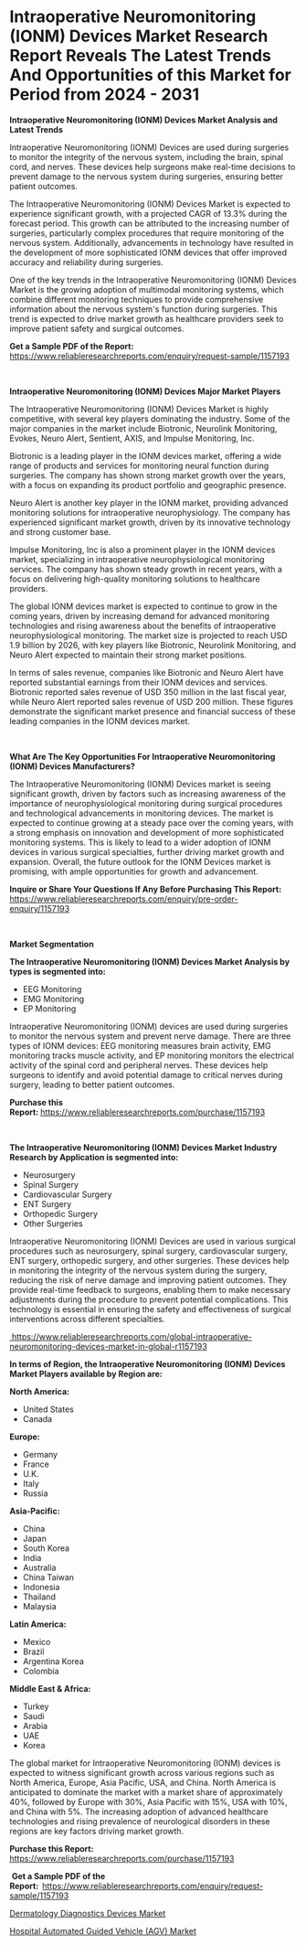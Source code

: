 <p><h1>Intraoperative Neuromonitoring (IONM) Devices Market Research Report Reveals The Latest Trends And Opportunities of this Market for Period from 2024 - 2031</h1></p><p><strong>Intraoperative Neuromonitoring (IONM) Devices Market Analysis and Latest Trends</strong></p>
<p><p>Intraoperative Neuromonitoring (IONM) Devices are used during surgeries to monitor the integrity of the nervous system, including the brain, spinal cord, and nerves. These devices help surgeons make real-time decisions to prevent damage to the nervous system during surgeries, ensuring better patient outcomes.</p><p>The Intraoperative Neuromonitoring (IONM) Devices Market is expected to experience significant growth, with a projected CAGR of 13.3% during the forecast period. This growth can be attributed to the increasing number of surgeries, particularly complex procedures that require monitoring of the nervous system. Additionally, advancements in technology have resulted in the development of more sophisticated IONM devices that offer improved accuracy and reliability during surgeries.</p><p>One of the key trends in the Intraoperative Neuromonitoring (IONM) Devices Market is the growing adoption of multimodal monitoring systems, which combine different monitoring techniques to provide comprehensive information about the nervous system's function during surgeries. This trend is expected to drive market growth as healthcare providers seek to improve patient safety and surgical outcomes.</p></p>
<p><strong>Get a Sample PDF of the Report:&nbsp;</strong> <a href="https://www.reliableresearchreports.com/enquiry/request-sample/1157193">https://www.reliableresearchreports.com/enquiry/request-sample/1157193</a></p>
<p>&nbsp;</p>
<p><strong>Intraoperative Neuromonitoring (IONM) Devices Major Market Players</strong></p>
<p><p>The Intraoperative Neuromonitoring (IONM) Devices Market is highly competitive, with several key players dominating the industry. Some of the major companies in the market include Biotronic, Neurolink Monitoring, Evokes, Neuro Alert, Sentient, AXIS, and Impulse Monitoring, Inc.</p><p>Biotronic is a leading player in the IONM devices market, offering a wide range of products and services for monitoring neural function during surgeries. The company has shown strong market growth over the years, with a focus on expanding its product portfolio and geographic presence.</p><p>Neuro Alert is another key player in the IONM market, providing advanced monitoring solutions for intraoperative neurophysiology. The company has experienced significant market growth, driven by its innovative technology and strong customer base.</p><p>Impulse Monitoring, Inc is also a prominent player in the IONM devices market, specializing in intraoperative neurophysiological monitoring services. The company has shown steady growth in recent years, with a focus on delivering high-quality monitoring solutions to healthcare providers.</p><p>The global IONM devices market is expected to continue to grow in the coming years, driven by increasing demand for advanced monitoring technologies and rising awareness about the benefits of intraoperative neurophysiological monitoring. The market size is projected to reach USD 1.9 billion by 2026, with key players like Biotronic, Neurolink Monitoring, and Neuro Alert expected to maintain their strong market positions.</p><p>In terms of sales revenue, companies like Biotronic and Neuro Alert have reported substantial earnings from their IONM devices and services. Biotronic reported sales revenue of USD 350 million in the last fiscal year, while Neuro Alert reported sales revenue of USD 200 million. These figures demonstrate the significant market presence and financial success of these leading companies in the IONM devices market.</p></p>
<p>&nbsp;</p>
<p><strong>What Are The Key Opportunities For Intraoperative Neuromonitoring (IONM) Devices Manufacturers?</strong></p>
<p><p>The Intraoperative Neuromonitoring (IONM) Devices market is seeing significant growth, driven by factors such as increasing awareness of the importance of neurophysiological monitoring during surgical procedures and technological advancements in monitoring devices. The market is expected to continue growing at a steady pace over the coming years, with a strong emphasis on innovation and development of more sophisticated monitoring systems. This is likely to lead to a wider adoption of IONM devices in various surgical specialties, further driving market growth and expansion. Overall, the future outlook for the IONM Devices market is promising, with ample opportunities for growth and advancement.</p></p>
<p><strong>Inquire or Share Your Questions If Any Before Purchasing This Report:</strong> <a href="https://www.reliableresearchreports.com/enquiry/pre-order-enquiry/1157193">https://www.reliableresearchreports.com/enquiry/pre-order-enquiry/1157193</a></p>
<p>&nbsp;</p>
<p><strong>Market Segmentation</strong></p>
<p><strong>The Intraoperative Neuromonitoring (IONM) Devices Market Analysis by types is segmented into:</strong></p>
<p><ul><li>EEG Monitoring</li><li>EMG Monitoring</li><li>EP Monitoring</li></ul></p>
<p><p>Intraoperative Neuromonitoring (IONM) devices are used during surgeries to monitor the nervous system and prevent nerve damage. There are three types of IONM devices: EEG monitoring measures brain activity, EMG monitoring tracks muscle activity, and EP monitoring monitors the electrical activity of the spinal cord and peripheral nerves. These devices help surgeons to identify and avoid potential damage to critical nerves during surgery, leading to better patient outcomes.</p></p>
<p><strong>Purchase this Report:&nbsp;</strong><a href="https://www.reliableresearchreports.com/purchase/1157193">https://www.reliableresearchreports.com/purchase/1157193</a></p>
<p>&nbsp;</p>
<p><strong>The Intraoperative Neuromonitoring (IONM) Devices Market Industry Research by Application is segmented into:</strong></p>
<p><ul><li>Neurosurgery</li><li>Spinal Surgery</li><li>Cardiovascular Surgery</li><li>ENT Surgery</li><li>Orthopedic Surgery</li><li>Other Surgeries</li></ul></p>
<p><p>Intraoperative Neuromonitoring (IONM) Devices are used in various surgical procedures such as neurosurgery, spinal surgery, cardiovascular surgery, ENT surgery, orthopedic surgery, and other surgeries. These devices help in monitoring the integrity of the nervous system during the surgery, reducing the risk of nerve damage and improving patient outcomes. They provide real-time feedback to surgeons, enabling them to make necessary adjustments during the procedure to prevent potential complications. This technology is essential in ensuring the safety and effectiveness of surgical interventions across different specialties.</p></p>
<p><a href="https://www.reliableresearchreports.com/global-intraoperative-neuromonitoring-devices-market-in-global-r1157193">&nbsp;https://www.reliableresearchreports.com/global-intraoperative-neuromonitoring-devices-market-in-global-r1157193</a></p>
<p><strong>In terms of Region, the Intraoperative Neuromonitoring (IONM) Devices Market Players available by Region are:</strong></p>
<p>
    <p> <strong> North America: </strong>
        <ul>
            <li>United States</li>
            <li>Canada</li>
        </ul>
        </p> 
    <p> <strong> Europe: </strong>
        <ul>
            <li>Germany</li>
            <li>France</li>
            <li>U.K.</li>
            <li>Italy</li>
            <li>Russia</li>
        </ul>
        </p> 
    <p> <strong> Asia-Pacific: </strong>
        <ul>
            <li>China</li>
            <li>Japan</li>
            <li>South Korea</li>
            <li>India</li>
            <li>Australia</li>
            <li>China Taiwan</li>
            <li>Indonesia</li>
            <li>Thailand</li>
            <li>Malaysia</li>
        </ul>
        </p> 
    <p> <strong> Latin America: </strong>
        <ul>
            <li>Mexico</li>
            <li>Brazil</li>
            <li>Argentina Korea</li>
            <li>Colombia</li>
        </ul>
        </p> 
    <p> <strong> Middle East & Africa: </strong>
        <ul>
            <li>Turkey</li>
            <li>Saudi</li>
            <li>Arabia</li>
            <li>UAE</li>
            <li>Korea</li>
        </ul>
    </p>
    </p>
<p><p>The global market for Intraoperative Neuromonitoring (IONM) devices is expected to witness significant growth across various regions such as North America, Europe, Asia Pacific, USA, and China. North America is anticipated to dominate the market with a market share of approximately 40%, followed by Europe with 30%, Asia Pacific with 15%, USA with 10%, and China with 5%. The increasing adoption of advanced healthcare technologies and rising prevalence of neurological disorders in these regions are key factors driving market growth.</p></p>
<p><strong>Purchase this Report: </strong><a href="https://www.reliableresearchreports.com/purchase/1157193">https://www.reliableresearchreports.com/purchase/1157193</a></p>
<p>&nbsp;<strong>Get a Sample PDF of the Report:&nbsp;&nbsp;</strong><a href="https://www.reliableresearchreports.com/enquiry/request-sample/1157193">https://www.reliableresearchreports.com/enquiry/request-sample/1157193</a></p>
<p><strong></strong></p>
<p><p><a href="https://github.com/SheilaBruen2023/Market-Research-Report-List-1/blob/main/dermatology-diagnostics-devices-market.md">Dermatology Diagnostics Devices Market</a></p><p><a href="https://github.com/marthawweekle/Market-Research-Report-List-1/blob/main/hospital-automated-guided-vehicle-agv-market.md">Hospital Automated Guided Vehicle (AGV) Market</a></p></p>